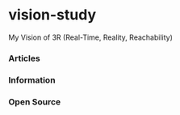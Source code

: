# vision-study
My Vision of 3R (Real-Time, Reality, Reachability)


### Articles


### Information



### Open Source


